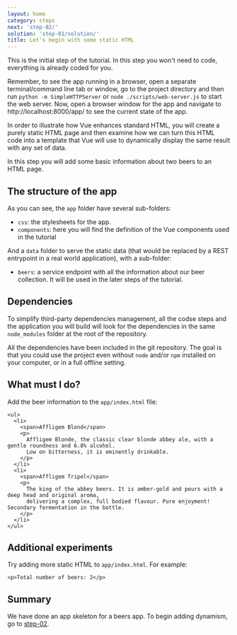 ```yaml
---
layout: home
category: steps
next: 'step-02/'
solution: 'step-01/solution/'
title: Let's begin with some static HTML
---
```


This is the initial step of the tutorial. In this step you won't need to code, everything is already coded for you.

Remember, to see the app running in a browser, open a separate terminal/command line tab or window, go to the project directory and then run `python -m SimpleHTTPServer` or `node ./scripts/web-server.js` to start the web server. Now, open a browser window for the app and navigate to http://localhost:8000/app/ to see the current state of the app.

In order to illustrate how Vue enhances standard HTML, you will create a purely static HTML page and then examine how we can turn this HTML code into a template that Vue will use to dynamically display the same result with any set of data.

In this step you will add some basic information about two beers to an HTML page.

## The structure of the app ##

As you can see, the `app` folder have several sub-folders:

* `css`: the stylesheets for the app.
* `components`: here you will find the definition of the Vue components used in the tutorial

And a `data` folder to serve the static data (that would be replaced by a REST entrypoint in a real world application), with a sub-folder:

* `beers`: a service endpoint with all the information about our beer collection. It will be used in the later steps of the tutorial.


## Dependencies

To simplify third-party dependencies management, all the codse steps and the application you will build will look for the dependencies in the same `node_modules` folder at the root of the repository. 

All the dependencies have been included in the git repository. The goal is that you could use the project even without `node` and/or `npm` installed on your computer, or in a full offline setting.

## What must I do? ##

Add the beer information to the `app/index.html` file:


    <ul>
      <li>
        <span>Affligem Blond</span>
        <p>
          Affligem Blonde, the classic clear blonde abbey ale, with a gentle roundness and 6.8% alcohol.
          Low on bitterness, it is eminently drinkable.
        </p>
      </li>
      <li>
        <span>Affligem Tripel</span>
        <p>
          The king of the abbey beers. It is amber-gold and pours with a deep head and original aroma,
          delivering a complex, full bodied flavour. Pure enjoyment! Secondary fermentation in the bottle.
        </p>
      </li>
    </ul>

## Additional experiments ##

Try adding more static HTML to `app/index.html`. For example:


    <p>Total number of beers: 2</p>

## Summary

We have done an app skeleton for a beers app. To begin adding dynamism, go to [step-02](../step-02).    
